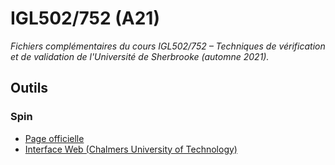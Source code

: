 # IGL502/752 (A21)

_Fichiers complémentaires du cours IGL502/752 – Techniques de vérification et de validation de l'Université de Sherbrooke (automne 2021)._


## Outils


### Spin

- [Page officielle](http://spinroot.com/spin/whatispin.html)
- [Interface Web (Chalmers University of Technology)](http://cse-212294.cse.chalmers.se/courses/sefm/spin)
